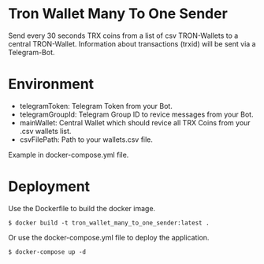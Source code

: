 # Tron Wallet Many To One Sender
Send every 30 seconds TRX coins from a list of csv TRON-Wallets to a central TRON-Wallet. Information about transactions (trxid) will be sent via a Telegram-Bot.

# Environment
- telegramToken: Telegram Token from your Bot.
- telegramGroupId: Telegram Group ID to revice messages from your Bot.
- mainWallet: Central Wallet which should revice all TRX Coins from your .csv wallets list.
- csvFilePath: Path to your wallets.csv file.

Example in docker-compose.yml file.

# Deployment
Use the Dockerfile to build the docker image.

```
$ docker build -t tron_wallet_many_to_one_sender:latest .
```

Or use the docker-compose.yml file to deploy the application.
```
$ docker-compose up -d
```

